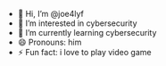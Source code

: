 - 👋 Hi, I’m @joe4lyf
- 👀 I’m interested in cybersecurity
- 🌱 I’m currently learning cybersecurity
- 😄 Pronouns: him
- ⚡ Fun fact: i love to play video game

<!---
joe4lyf/joe4lyf is a ✨ special ✨ repository because its `README.md` (this file) appears on your GitHub profile.
You can click the Preview link to take a look at your changes.
--->
